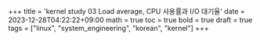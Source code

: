 +++
title = 'kernel study 03 Load average, CPU 사용률과 I/O 대기율'
date = 2023-12-28T04:22:22+09:00
math = true
toc = true
bold = true
draft = true
tags = ["linux", "system_engineering", "korean", "kernel"]
+++
